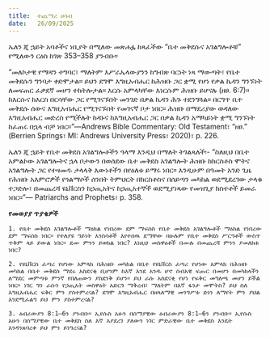 ```yaml
---
title:  ተጨማሪ ሀሳብ
date:   26/09/2025
---
```


ኤለን ጂ ኋይት አባቶችና ነቢያት በሚለው መጽሐፏ ከጻፈችው “ቤተ መቅደሱና አገልግሎቶቹ” የሚለውን ርዕስ ከገጽ 353–358 ያንብቡ።

“መለኮታዊ የማዳን ተግባር፣ ማለትም እሥራኤላውያንን ከግብጽ ባርነት ነጻ ማውጣት፣ የቤተ መቅደሱን ግንባታ ቀድሞታል። ይህን ደግሞ እግዚአብሔር ከሕዝቡ ጋር ቋሚ የሆነ የቃል ኪዳን ግንኙነት ለመፍጠር ፈቃደኛ መሆን ተከትሎታል። እርሱ አምላካቸው እነርሱም ሕዝቡ ይሆናሉ (ዘፀ. 6:7)። ከእርሱና ከእርስ በርሳቸው ጋር የሚገናኙበት መንገድ በቃል ኪዳን ሕጉ ተደንግጓል። በርግጥ ቤተ መቅደሱ ሰውና እግዚአብሔር የሚገናኙበት የመገናኛ ቦታ ነበር። ሕዝቡ በማደሪያው ወዳለው እግዚአብሔር መድረስ የሚችሉት ከዳኑና ከእግዚአብሔር ጋር በቃል ኪዳን አማካይነት ቋሚ ግንኙነት ከፈጠሩ በኋላ ብቻ ነበር።”—Andrews Bible Commentary: Old Testament፣ “ዘፀ.” (Berrien Springs፣ MI: Andrews University Press፣ 2020)፣ p. 226.

ኤለን ጂ ኋይት የቤተ መቅደስ አገልግሎቶችን ዓላማ እንዲህ በማለት ትገልጻለች፡- “ስለዚህ በቤተ አምልኮው አገልግሎትና ኋላ ቦታውን በወሰደው ቤተ መቅደስ አገልግሎት ሕዝቡ ከክርስቶስ ሞትና አገልግሎት ጋር የተዛመዱ ታላላቅ እውነቶችን በየዕለቱ ይማሩ ነበር። እንዲሁም በዓመት አንድ ጊዜ የሕዝቡ አእምሮዎች የጎልማሶች ሰንበት ትምህርት በክርስቶስና በሰይጣን መካከል ወደሚደረገው ታላቁ ተጋድሎ፣ በመጨረሻ ዩኒቨርስን ከኃጢአትና ከኃጢአተኞች ወደሚያነጻው የመዝጊያ ክስተቶች ይመራ ነበር።”— Patriarchs and Prophets፣ p. 358.



**የመወያያ ጥያቄዎች**

`1. የቤተ መቅደስ አገልግሎቶች ማዕከል የነበረው ደም ማፍሰስ የቤተ መቅደስ አገልግሎቶች ማዕከል የነበረው ደም ማፍሰስ ነበር። የተለያዩ ዓይነት እንስሳቶች እየተሰዉ ደማቸው በሁሉም የቤተ መቅደስ ሥርዓቶች ውስጥ ጥቅም ላይ ይውል ነበር። ደሙ ምንን ይወክል ነበር? እነዚህ መስዋዕቶች በሙሉ በመጨረሻ ምንን ያመለክቱ ነበር?`

`2. የዩኒቨርስ ፈጣሪ የሆነው አምላክ በሕዝቡ መካከል በቤተ የዩኒቨርስ ፈጣሪ የሆነው አምላክ በሕዝቡ መካከል በቤተ መቅደስ ማደሩ አስደናቂ ቢሆንም ከእኛ እንደ አንዱ ሆኖ ሰብአዊ ፍጡር በመሆን በመካከላችን ለማደር መምጣቱ ምንኛ የበለጠውን ያስደንቅ ይሆን። ይህ ራሱ አስደናቂ የሆነ የፍቅር መግለጫ መሆን ይችል ነበር። ነገር ግን ራሱን የኃጢአት መስዋዕት አድርጎ ማቅረብ፣ ማለትም በእኛ ፋንታ መሞትስ? ይህ ስለ እግዚአብሔር ፍቅር ምን ያስተምረናል? ደግሞ እግዚአብሔር በዘላለማዊ መንግሥቱ ድነን ለማየት ምን ያህል እንደሚፈልግ ይህ ምን ያስተምረናል?`

`3. ዕብራውያን 8:1–6ን ያንብቡ። ኢየሱስ አሁን በሰማያዊው ዕብራውያን 8:1–6ን ያንብቡ። ኢየሱስ አሁን በሰማያዊው ቤተ መቅደስ ስለ እኛ እያደረገ ያለውን ነገር ምድራዊው ቤተ መቅደስ እንዴት እንዳንጸባረቀ ይህ ምን ይነግረናል?`